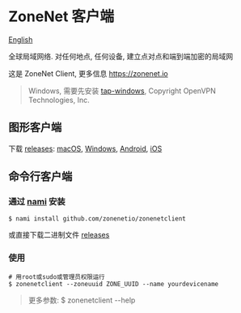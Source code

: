 # ZoneNet 客户端

[English](README.md)

全球局域网络. 对任何地点, 任何设备, 建立点对点和端到端加密的局域网

这是 ZoneNet Client, 更多信息 https://zonenet.io

> Windows, 需要先安装 [tap-windows](http://swupdate.openvpn.net/community/releases/tap-windows-9.21.2.exe), Copyright OpenVPN Technologies, Inc.

## 图形客户端

下载 [releases](https://github.com/zonenetio/zonenetclient/releases): [macOS](https://github.com/txthinking/brook/releases/download/v20201111/ZoneNet.dmg), [Windows](https://github.com/txthinking/brook/releases/download/v20201111/ZoneNet.exe), [Android](https://zonenet.io/download), [iOS](https://zonenet.io/download)

## 命令行客户端

### 通过 [nami](https://github.com/txthinking/nami) 安装

```
$ nami install github.com/zonenetio/zonenetclient
```

或直接下载二进制文件 [releases](https://github.com/zonenetio/zonenetclient/releases)

### 使用

```
# 用root或sudo或管理员权限运行
$ zonenetclient --zoneuuid ZONE_UUID --name yourdevicename
```

> 更多参数: $ zonenetclient --help
